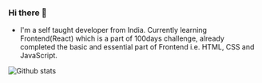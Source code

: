 ### Hi there 👋

- I'm a self taught developer from India. Currently learning Frontend(React) which is a part of 100days challenge, already completed the basic and essential part of Frontend i.e. HTML, CSS and JavaScript.  

![Github stats](https://github-readme-stats.vercel.app/api?username=Kaka5hi&theme=github_dark&show_icons=true&count_private=true)

<!--
**Kaka5hi/Kaka5hi** is a ✨ _special_ ✨ repository because its `README.md` (this file) appears on your GitHub profile.

Here are some ideas to get you started:

- 🔭 I’m currently working on ...
- 🌱 I’m currently learning ...
- 👯 I’m looking to collaborate on ...
- 🤔 I’m looking for help with ...
- 💬 Ask me about ...
- 📫 How to reach me: ...
- 😄 Pronouns: ...
- ⚡ Fun fact: ...
-->
